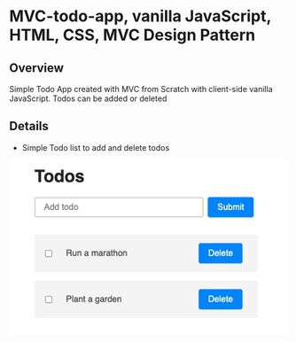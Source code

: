 # MVC-todo-app, vanilla JavaScript, HTML, CSS, MVC Design Pattern

## Overview
Simple Todo App created with MVC from Scratch with client-side vanilla JavaScript. Todos can be added or deleted

## Details
- Simple Todo list to add and delete todos

![todo list](./images/todos.png)